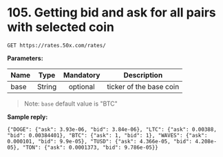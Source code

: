 # 105. Getting bid and ask for all pairs with selected coin

```Reqest
GET https://rates.50x.com/rates/
```

**Parameters:**

|Name|Type|Mandatory|Description|
|----|----|:-------:|-----------|
|base|String|optional|ticker of the base coin|

> Note: `base` default value is "BTC"

**Sample reply:**

```Reqest
{"DOGE": {"ask": 3.93e-06, "bid": 3.84e-06}, "LTC": {"ask": 0.00388, "bid": 0.00384401}, "BTC": {"ask": 1, "bid": 1}, "WAVES": {"ask": 0.000101, "bid": 9.9e-05}, "TUSD": {"ask": 4.366e-05, "bid": 4.208e-05}, "TON": {"ask": 0.0001373, "bid": 9.786e-05}}
```
